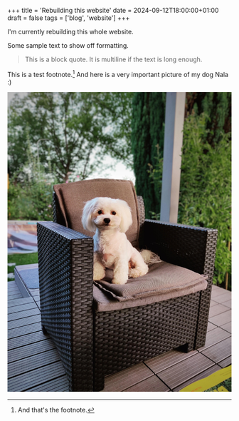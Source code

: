 +++
title = 'Rebuilding this website'
date = 2024-09-12T18:00:00+01:00
draft = false
tags = ['blog', 'website']
+++

I'm currently rebuilding this whole website.

<!--more-->

Some sample text to show off formatting.

> This is a block quote.
> It is multiline if the text is long enough.



This is a test footnote.[^1] And here is a very important picture of my dog Nala :)

![My dog Nala](nala.jpg)


[^1]: And that's the footnote.
[^2]: This is the second footnote.